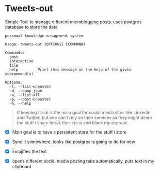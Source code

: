 # Tweets-out

Simple Tool to manage different microblogging posts. uses postgres database to store the data

```
personal knowledge management system

Usage: tweets-out [OPTIONS] [COMMAND]

Commands:
  post         
  interactive  
  file         
  help         Print this message or the help of the given subcommand(s)

Options:
  -l, --list-unposted  
  -d, --dump-json      
  -a, --list-all       
  -p, --post-unposted  
  -h, --help

```

> If keeping track is the main goal for social media sites like LinkedIn and Twitter, but one can't rely on their services as they might deem the stuff i share break their rules and block my account 

- [x] Main goal is to have a persistent store for the stuff i store
- [x] Sync it somewhere, looks like postgres is going to do for now 
- [x] Emojifies the text
- [x] opens different social media posting tabs automatically, puts text in my clipboard





